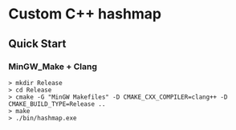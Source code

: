 # Custom C++ hashmap

## Quick Start

### MinGW_Make + Clang

```console
> mkdir Release
> cd Release
> cmake -G "MinGW Makefiles" -D CMAKE_CXX_COMPILER=clang++ -D CMAKE_BUILD_TYPE=Release ..
> make
> ./bin/hashmap.exe
```